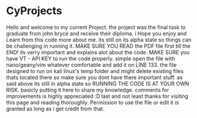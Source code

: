 # CyProjects
Hello and welcome to my current Project.
the project was the final task to graduate from john bryce and receive their diploma.
i Hope you enjoy and Learn from this code more about me.
its still on its alpha state so things can be challenging in running it.
MAKE SURE YOU READ the PDF file first till the END! its verry important and explains alot about the code.
MAKE SURE you have VT - API KEY to run the code properly. simple open the file with nano/geany/vim whatever comfortable and add it on LINE 133.
the file designed to run on kali linux's temp folder and might delete existing files thats located there so make sure you dont have there important stuff.
as said above its still in alpha state so RUNNING THE CODE IS AT YOUR OWN RISK. basicly putting it here to share my knowledge.
comments for improvements is highly appreciated :D
last and not least thanks for visiting this page and reading thoroughly.
Permission to use the file or edit it is granted as long as i get credit from that.
